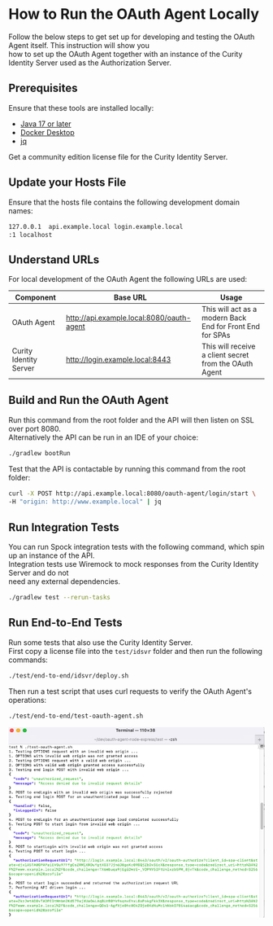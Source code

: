# How to Run the OAuth Agent Locally

Follow the below steps to get set up for developing and testing the OAuth Agent itself. This instruction will show you \
how to set up the OAuth Agent together with an instance of the Curity Identity Server used as the Authorization Server.

## Prerequisites

Ensure that these tools are installed locally:

- [Java 17 or later](https://openjdk.java.net/projects/jdk/17/)
- [Docker Desktop](https://www.docker.com/products/docker-desktop)
- [jq](https://stedolan.github.io/jq/download/)

Get a community edition license file for the Curity Identity Server.

## Update your Hosts File

Ensure that the hosts file contains the following development domain names:

```text
127.0.0.1  api.example.local login.example.local
:1 localhost
```

## Understand URLs

For local development of the OAuth Agent the following URLs are used:

| Component | Base URL | Usage                                                     |
| --------- | -------- |-----------------------------------------------------------|
| OAuth Agent | http://api.example.local:8080/oauth-agent | This will act as a modern Back End for Front End for SPAs |
| Curity Identity Server | http://login.example.local:8443 | This will receive a client secret from the OAuth Agent   | 

## Build and Run the OAuth Agent

Run this command from the root folder and the API will then listen on SSL over port 8080.\
Alternatively the API can be run in an IDE of your choice:

```bash
./gradlew bootRun
```

Test that the API is contactable by running this command from the root folder:

```bash
curl -X POST http://api.example.local:8080/oauth-agent/login/start \
-H "origin: http://www.example.local" | jq
```

## Run Integration Tests

You can run Spock integration tests with the following command, which spin up an instance of the API.\
Integration tests use Wiremock to mock responses from the Curity Identity Server and do not \
need any external dependencies.

```bash
./gradlew test --rerun-tasks
```

## Run End-to-End Tests

Run some tests that also use the Curity Identity Server.\
First copy a license file into the `test/idsvr` folder and then run the following commands:

```bash
./test/end-to-end/idsvr/deploy.sh
```

Then run a test script that uses curl requests to verify the OAuth Agent's operations:

```bash
./test/end-to-end/test-oauth-agent.sh
```

![API Tests](api-tests.png)
